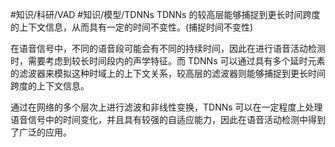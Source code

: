 #知识/科研/VAD #知识/模型/TDNNs 
TDNNs 的较高层能够捕捉到更长时间跨度的上下文信息，从而具有一定的时间不变性。(捕捉时间不变性)

在语音信号中，不同的语音段可能会有不同的持续时间，因此在进行语音活动检测时，需要考虑到较长时间段内的声学特征。而 TDNNs 可以通过具有多个延时元素的滤波器来模拟这种时域上的上下文关系，较高层的滤波器则能够捕捉到更长时间跨度的上下文信息。

通过在网络的多个层次上进行滤波和非线性变换，TDNNs 可以在一定程度上处理语音信号中的时间变化，并且具有较强的自适应能力，因此在语音活动检测中得到了广泛的应用。

